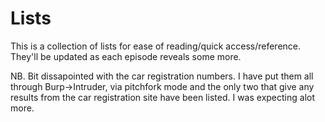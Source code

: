 Lists
==

This is a collection of lists for ease of reading/quick access/reference. They'll be updated as each episode reveals some more. 

NB. Bit dissapointed with the car registration numbers. I have put them all through Burp->Intruder, via pitchfork mode and the only two that give any results from the car registration site  have been listed. I was expecting alot more. 

